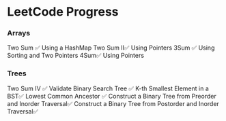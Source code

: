 # LeetCode Progress

### Arrays

Two Sum ✅ Using a HashMap
Two Sum II✅ Using Pointers
3Sum ✅ Using Sorting and Two Pointers
4Sum✅ Using Pointers

### Trees

Two Sum IV ✅
Validate Binary Search Tree ✅
K-th Smallest Element in a BST✅
Lowest Common Ancestor ✅
Construct a Binary Tree from Preorder and Inorder Traversal✅
Construct a Binary Tree from Postorder and Inorder Traversal✅
